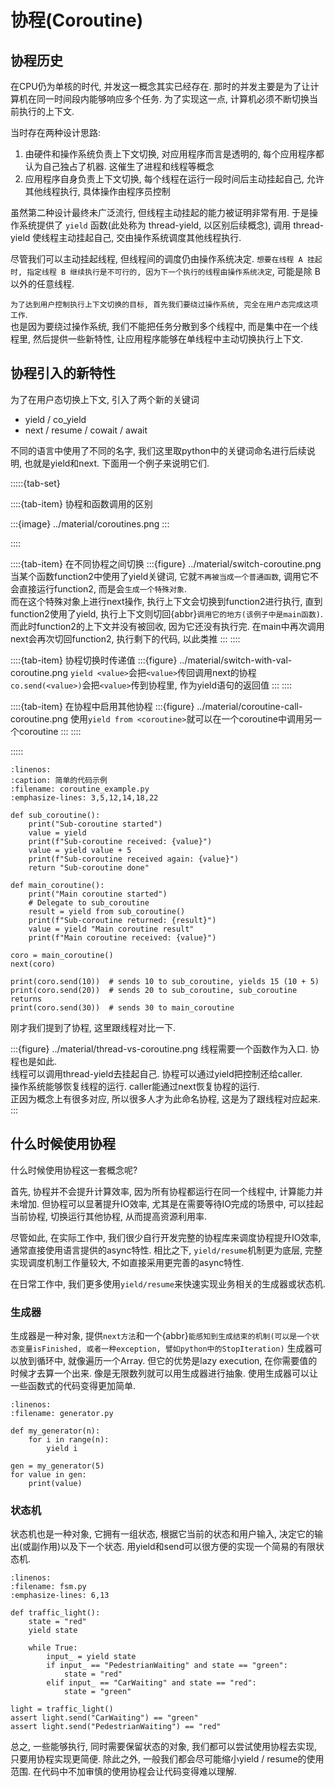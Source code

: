 # 协程(Coroutine)

## 协程历史

在CPU仍为单核的时代, 并发这一概念其实已经存在. 那时的并发主要是为了让计算机在同一时间段内能够响应多个任务. 为了实现这一点, 计算机必须不断切换当前执行的上下文.   

当时存在两种设计思路:   
1. 由硬件和操作系统负责上下文切换, 对应用程序而言是透明的, 每个应用程序都认为自己独占了机器. 这催生了进程和线程等概念
2. 应用程序自身负责上下文切换, 每个线程在运行一段时间后主动挂起自己, 允许其他线程执行, 具体操作由程序员控制

虽然第二种设计最终未广泛流行, 但线程主动挂起的能力被证明非常有用. 于是操作系统提供了 `yield` 函数(此处称为 thread-yield, 以区别后续概念), 调用 thread-yield 使线程主动挂起自己, 交由操作系统调度其他线程执行.   

尽管我们可以主动挂起线程, 但线程间的调度仍由操作系统决定. `想要在线程 A 挂起时, 指定线程 B 继续执行是不可行的, 因为下一个执行的线程由操作系统决定`, 可能是除 B 以外的任意线程. 

`为了达到用户控制执行上下文切换的目标, 首先我们要绕过操作系统, 完全在用户态完成这项工作`. \
也是因为要绕过操作系统, 我们不能把任务分散到多个线程中, 而是集中在一个线程里, 然后提供一些新特性, 让应用程序能够在单线程中主动切换执行上下文.

## 协程引入的新特性

为了在用户态切换上下文, 引入了两个新的关键词

- yield / co_yield
- next / resume / cowait / await

不同的语言中使用了不同的名字, 我们这里取python中的关键词命名进行后续说明, 也就是yield和next. 下面用一个例子来说明它们.


:::::{tab-set}

::::{tab-item} 协程和函数调用的区别

:::{image} ../material/coroutines.png
:::

::::

::::{tab-item} 在不同协程之间切换
:::{figure} ../material/switch-coroutine.png
当某个函数function2中使用了yield关键词, 它就`不再被当成一个普通函数`, 调用它不会直接运行function2, 而是会`生成一个特殊对象`. \
而在这个特殊对象上进行next操作, 执行上下文会切换到function2进行执行, 直到function2使用了yield, 执行上下文则切回{abbr}`调用它的地方(该例子中是main函数)`. \
而此时function2的上下文并没有被回收, 因为它还没有执行完. 在main中再次调用next会再次切回function2, 执行剩下的代码, 以此类推
:::
::::

::::{tab-item} 协程切换时传递值
:::{figure} ../material/switch-with-val-coroutine.png
`yield <value>`会把`<value>`传回调用next的协程\
`co.send(<value>)`会把`<value>`传到协程里, 作为yield语句的返回值
:::
::::

::::{tab-item} 在协程中启用其他协程
:::{figure} ../material/coroutine-call-coroutine.png
使用`yield from <coroutine>`就可以在一个coroutine中调用另一个coroutine
:::
::::

:::::

```{code} python
:linenos:
:caption: 简单的代码示例
:filename: coroutine_example.py
:emphasize-lines: 3,5,12,14,18,22

def sub_coroutine():
    print("Sub-coroutine started")
    value = yield
    print(f"Sub-coroutine received: {value}")
    value = yield value + 5
    print(f"Sub-coroutine received again: {value}")
    return "Sub-coroutine done"

def main_coroutine():
    print("Main coroutine started")
    # Delegate to sub_coroutine
    result = yield from sub_coroutine()
    print(f"Sub-coroutine returned: {result}")
    value = yield "Main coroutine result"
    print(f"Main coroutine received: {value}")

coro = main_coroutine()
next(coro)

print(coro.send(10))  # sends 10 to sub_coroutine, yields 15 (10 + 5)
print(coro.send(20))  # sends 20 to sub_coroutine, sub_coroutine returns
print(coro.send(30))  # sends 30 to main_coroutine
```

刚才我们提到了协程, 这里跟线程对比一下. 

:::{figure} ../material/thread-vs-coroutine.png
线程需要一个函数作为入口. 协程也是如此.\
线程可以调用thread-yield去挂起自己. 协程可以通过yield把控制还给caller. \
操作系统能够恢复线程的运行. caller能通过next恢复协程的运行. \
正因为概念上有很多对应, 所以很多人才为此命名协程, 这是为了跟线程对应起来.
:::

## 什么时候使用协程

什么时候使用协程这一套概念呢?   

首先, 协程并不会提升计算效率, 因为所有协程都运行在同一个线程中, 计算能力并未增加. 但协程可以显著提升IO效率, 尤其是在需要等待IO完成的场景中, 可以挂起当前协程, 切换运行其他协程, 从而提高资源利用率.   

尽管如此, 在实际工作中, 我们很少自行开发完整的协程库来调度协程提升IO效率, 通常直接使用语言提供的async特性. 相比之下, `yield/resume`机制更为底层, 完整实现调度机制工作量较大, 不如直接采用更完善的async特性.   

在日常工作中, 我们更多使用`yield/resume`来快速实现业务相关的生成器或状态机. 

### 生成器

生成器是一种对象, 提供`next方法`和一个{abbr}`能感知到生成结束的机制(可以是一个状态变量isFinished, 或者一种exception, 譬如python中的StopIteration)`
生成器可以放到循环中, 就像遍历一个Array. 但它的优势是lazy execution, 在你需要值的时候才去算一个出来. 像是无限数列就可以用生成器进行抽象. 使用生成器可以让一些函数式的代码变得更加简单.

```{code} python
:linenos:
:filename: generator.py

def my_generator(n):
    for i in range(n):
        yield i

gen = my_generator(5)
for value in gen:
    print(value)
```

### 状态机

状态机也是一种对象, 它拥有一组状态, 根据它当前的状态和用户输入, 决定它的输出(或副作用)以及下一个状态. 用yield和send可以很方便的实现一个简易的有限状态机.

```{code} python
:linenos:
:filename: fsm.py
:emphasize-lines: 6,13

def traffic_light():
    state = "red"
    yield state
    
    while True:
        input_ = yield state
        if input_ == "PedestrianWaiting" and state == "green":
            state = "red"
        elif input_ == "CarWaiting" and state == "red":
            state = "green"

light = traffic_light()
assert light.send("CarWaiting") == "green"
assert light.send("PedestrianWaiting") == "red"
```

总之, 一些能够执行, 同时需要保留状态的对象, 我们都可以尝试使用协程去实现, 只要用协程实现更简便.
除此之外, 一般我们都会尽可能缩小yield / resume的使用范围. 在代码中不加审慎的使用协程会让代码变得难以理解.
